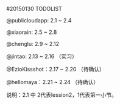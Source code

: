 #20150130 TODOLIST

@publicloudapp: 2.1 ~ 2.4

@xiaorain: 2.5 ~ 2.8

@chenglu: 2.9 ~ 2.12

@jintao: 2.13 ~ 2.16 （实习）

@EzioKissshot：2.17 ~ 2.20 （待确认）

@hellomaya：2.21 ~ 2.24 （待确认）


说明：2.1 中 2代表lession2，1代表第一小节。
